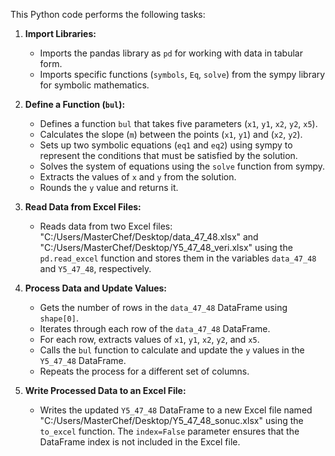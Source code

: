 This Python code performs the following tasks:

1. **Import Libraries:**
   - Imports the pandas library as `pd` for working with data in tabular form.
   - Imports specific functions (`symbols`, `Eq`, `solve`) from the sympy library for symbolic mathematics.

2. **Define a Function (`bul`):**
   - Defines a function `bul` that takes five parameters (`x1`, `y1`, `x2`, `y2`, `x5`).
   - Calculates the slope (`m`) between the points (`x1`, `y1`) and (`x2`, `y2`).
   - Sets up two symbolic equations (`eq1` and `eq2`) using sympy to represent the conditions that must be satisfied by the solution.
   - Solves the system of equations using the `solve` function from sympy.
   - Extracts the values of `x` and `y` from the solution.
   - Rounds the `y` value and returns it.

3. **Read Data from Excel Files:**
   - Reads data from two Excel files: "C:/Users/MasterChef/Desktop/data_47_48.xlsx" and "C:/Users/MasterChef/Desktop/Y5_47_48_veri.xlsx" using the `pd.read_excel` function and stores them in the variables `data_47_48` and `Y5_47_48`, respectively.

4. **Process Data and Update Values:**
   - Gets the number of rows in the `data_47_48` DataFrame using `shape[0]`.
   - Iterates through each row of the `data_47_48` DataFrame.
   - For each row, extracts values of `x1`, `y1`, `x2`, `y2`, and `x5`.
   - Calls the `bul` function to calculate and update the `y` values in the `Y5_47_48` DataFrame.
   - Repeats the process for a different set of columns.
   
5. **Write Processed Data to an Excel File:**
   - Writes the updated `Y5_47_48` DataFrame to a new Excel file named "C:/Users/MasterChef/Desktop/Y5_47_48_sonuc.xlsx" using the `to_excel` function. The `index=False` parameter ensures that the DataFrame index is not included in the Excel file.
